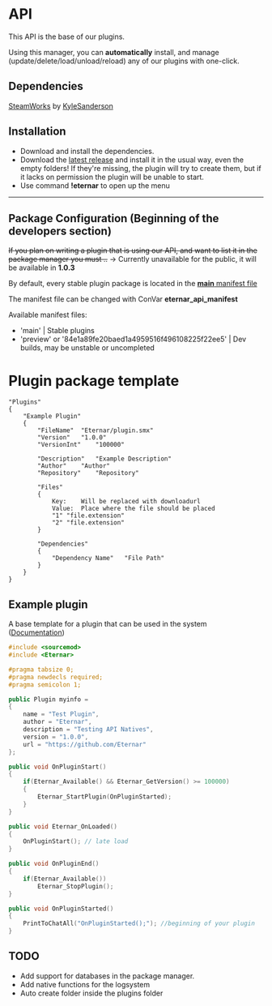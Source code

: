 # API
This API is the base of our plugins.

Using this manager, you can **automatically** install, and manage (update/delete/load/unload/reload) any of our plugins with one-click.

## Dependencies
[SteamWorks](https://github.com/KyleSanderson/SteamWorks) by [KyleSanderson](https://github.com/KyleSanderson)

## Installation
- Download and install the dependencies.
- Download the [latest release](github.com/Eternar/API/releases/latest) and install it in the usual way, even the empty folders! If they're missing, the plugin will try to create them, but if it lacks on permission the plugin will be unable to start.
- Use command **!eternar** to open up the menu

---

## Package Configuration (Beginning of the developers section)
~~If you plan on writing a plugin that is using our API, and want to list it in the package manager you must ..~~ -> Currently unavailable for the public, it will be available in **1.0.3**

By default, every stable plugin package is located in the [**main** manifest file](https://github.com/Eternar/API/blob/main/plugin_list.cfg)

The manifest file can be changed with ConVar **eternar_api_manifest**

Available manifest files:
  - 'main' | Stable plugins
  - 'preview' or '84e1a89fe20baed1a4959516f496108225f22ee5' | Dev builds, may be unstable or uncompleted

# Plugin package template

```
"Plugins"
{
	"Example Plugin"
	{
		"FileName"	"Eternar/plugin.smx"
		"Version"	"1.0.0"
		"VersionInt"	"100000"
    
		"Description"	"Example Description"
		"Author"	"Author"
		"Repository"	"Repository"
    
		"Files"
		{
			Key: 	Will be replaced with downloadurl
			Value:	Place where the file should be placed
			"1"	"file.extension"
			"2"	"file.extension"
		}
    
		"Dependencies"
		{
			"Dependency Name"	"File Path"
		}
	}
}
```

## Example plugin
A base template for a plugin that can be used in the system ([Documentation](https://github.com/Eternar/API/blob/main/scripting/include/Eternar.inc))

```C++
#include <sourcemod>
#include <Eternar>

#pragma tabsize 0;
#pragma newdecls required;
#pragma semicolon 1;

public Plugin myinfo = 
{
	name = "Test Plugin",
	author = "Eternar",
	description = "Testing API Natives",
	version = "1.0.0",
	url = "https://github.com/Eternar"
};

public void OnPluginStart()
{
	if(Eternar_Available() && Eternar_GetVersion() >= 100000)
	{
		Eternar_StartPlugin(OnPluginStarted);
	}
}

public void Eternar_OnLoaded()
{
	OnPluginStart(); // late load
}

public void OnPluginEnd()
{
	if(Eternar_Available())
		Eternar_StopPlugin();
}

public void OnPluginStarted()
{
	PrintToChatAll("OnPluginStarted();"); //beginning of your plugin
}
```

## TODO
- Add support for databases in the package manager.
- Add native functions for the logsystem
- Auto create folder inside the plugins folder
